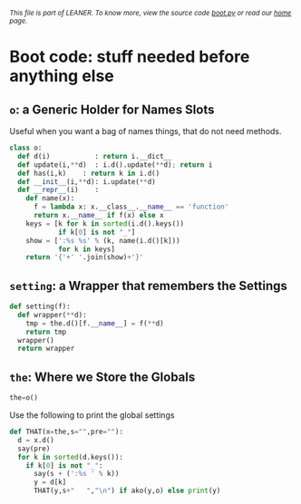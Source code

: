 <small>_This file is part of LEANER. To know more, view the source code [boot.py](../src/boot.py) or read our [home](https://github.com/ai-se/cocomo) page._</small>

# Boot code: stuff needed before anything else

## `o`: a Generic Holder for Names Slots

Useful when you want a bag of names things, that 
do not need methods.

````python
class o:
  def d(i)           : return i.__dict__
  def update(i,**d)  : i.d().update(**d); return i
  def has(i,k)    : return k in i.d()
  def __init__(i,**d): i.update(**d)
  def __repr__(i)    : 
    def name(x):
      f = lambda x: x.__class__.__name__ == 'function'
      return x.__name__ if f(x) else x
    keys = [k for k in sorted(i.d().keys()) 
            if k[0] is not "_"]
    show = [':%s %s' % (k, name(i.d()[k])) 
            for k in keys]
    return '{'+' '.join(show)+'}'
````

## `setting`: a Wrapper that remembers the Settings

````python
def setting(f):
  def wrapper(**d):
    tmp = the.d()[f.__name__] = f(**d)
    return tmp
  wrapper()
  return wrapper
````

## `the`: Where we Store the Globals

````python
the=o()
````

Use the following to print the global settings

````python
def THAT(x=the,s="",pre=""):
  d = x.d()
  say(pre)
  for k in sorted(d.keys()):
    if k[0] is not "_":
      say(s + (':%s ' % k))
      y = d[k]
      THAT(y,s+"   ","\n") if ako(y,o) else print(y)
````
